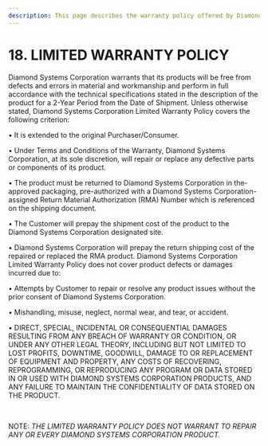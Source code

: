 ```yaml
---
description: This page describes the warranty policy offered by Diamond Systems Corp.
---
```


# 18. LIMITED WARRANTY POLICY

Diamond Systems Corporation warrants that its products will be free from defects and errors in material and workmanship and perform in full accordance with the technical specifications stated in the description of the product for a 2-Year Period from the Date of Shipment. Unless otherwise stated, Diamond Systems Corporation Limited Warranty Policy covers the following criterion:

• It is extended to the original Purchaser/Consumer.

&#x20;• Under Terms and Conditions of the Warranty, Diamond Systems Corporation, at its sole discretion, will repair or replace any defective parts or components of its product.

• The product must be returned to Diamond Systems Corporation in the-approved packaging, pre-authorized with a Diamond Systems Corporation-assigned Return Material Authorization (RMA) Number which is referenced on the shipping document.

&#x20;• The Customer will prepay the shipment cost of the product to the Diamond Systems Corporation designated site.

&#x20;• Diamond Systems Corporation will prepay the return shipping cost of the repaired or replaced the RMA product. Diamond Systems Corporation Limited Warranty Policy does not cover product defects or damages incurred due to:

• Attempts by Customer to repair or resolve any product issues without the prior consent of Diamond Systems Corporation.

• Mishandling, misuse, neglect, normal wear, and tear, or accident.

• DIRECT, SPECIAL, INCIDENTAL OR CONSEQUENTIAL DAMAGES RESULTING FROM ANY BREACH OF WARRANTY OR CONDITION, OR UNDER ANY OTHER LEGAL THEORY, INCLUDING BUT NOT LIMITED TO LOST PROFITS, DOWNTIME, GOODWILL, DAMAGE TO OR REPLACEMENT OF EQUIPMENT AND PROPERTY, ANY COSTS OF RECOVERING, REPROGRAMMING, OR REPRODUCING ANY PROGRAM OR DATA STORED IN OR USED WITH DIAMOND SYSTEMS CORPORATION PRODUCTS, AND ANY FAILURE TO MAINTAIN THE CONFIDENTIALITY OF DATA STORED ON THE PRODUCT.

​

NOTE: _THE LIMITED WARRANTY POLICY DOES NOT WARRANT TO REPAIR ANY OR EVERY DIAMOND SYSTEMS CORPORATION PRODUCT._

